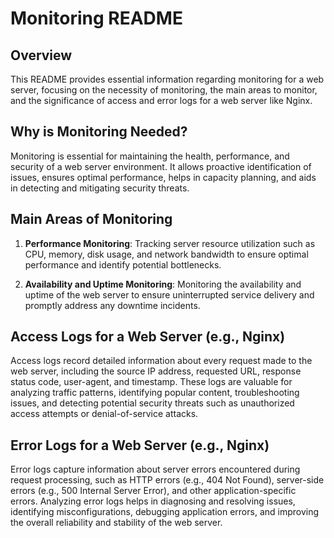 # Monitoring README

## Overview
This README provides essential information regarding monitoring for a web server, focusing on the necessity of monitoring, the main areas to monitor, and the significance of access and error logs for a web server like Nginx.

## Why is Monitoring Needed?
Monitoring is essential for maintaining the health, performance, and security of a web server environment. It allows proactive identification of issues, ensures optimal performance, helps in capacity planning, and aids in detecting and mitigating security threats.

## Main Areas of Monitoring
1. **Performance Monitoring**: Tracking server resource utilization such as CPU, memory, disk usage, and network bandwidth to ensure optimal performance and identify potential bottlenecks.
   
2. **Availability and Uptime Monitoring**: Monitoring the availability and uptime of the web server to ensure uninterrupted service delivery and promptly address any downtime incidents.

## Access Logs for a Web Server (e.g., Nginx)
Access logs record detailed information about every request made to the web server, including the source IP address, requested URL, response status code, user-agent, and timestamp. These logs are valuable for analyzing traffic patterns, identifying popular content, troubleshooting issues, and detecting potential security threats such as unauthorized access attempts or denial-of-service attacks.

## Error Logs for a Web Server (e.g., Nginx)
Error logs capture information about server errors encountered during request processing, such as HTTP errors (e.g., 404 Not Found), server-side errors (e.g., 500 Internal Server Error), and other application-specific errors. Analyzing error logs helps in diagnosing and resolving issues, identifying misconfigurations, debugging application errors, and improving the overall reliability and stability of the web server.

